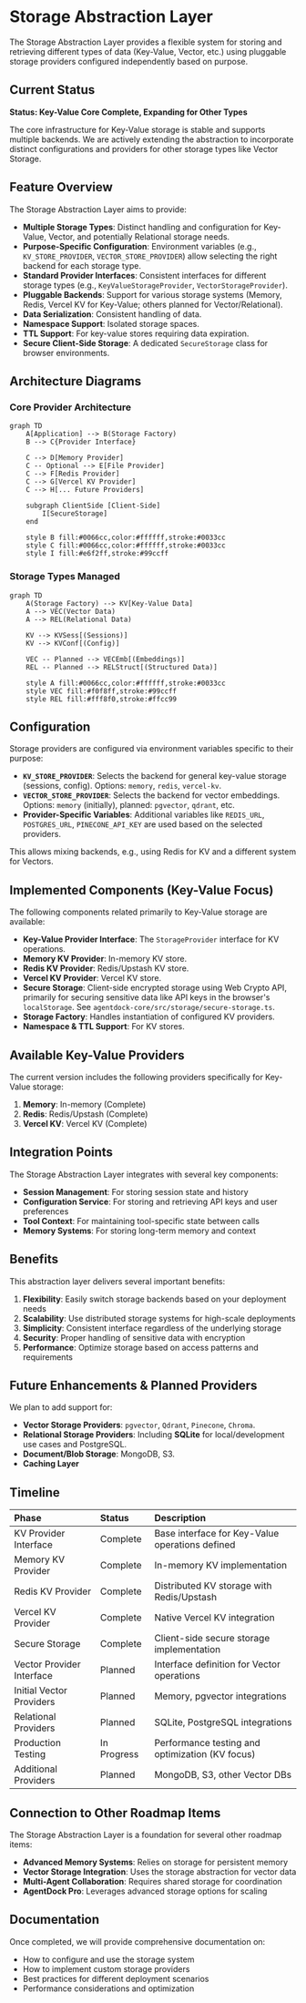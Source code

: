 # Storage Abstraction Layer

The Storage Abstraction Layer provides a flexible system for storing and retrieving different types of data (Key-Value, Vector, etc.) using pluggable storage providers configured independently based on purpose.

## Current Status

**Status: Key-Value Core Complete, Expanding for Other Types**

The core infrastructure for Key-Value storage is stable and supports multiple backends. We are actively extending the abstraction to incorporate distinct configurations and providers for other storage types like Vector Storage.

## Feature Overview

The Storage Abstraction Layer aims to provide:

- **Multiple Storage Types**: Distinct handling and configuration for Key-Value, Vector, and potentially Relational storage needs.
- **Purpose-Specific Configuration**: Environment variables (e.g., `KV_STORE_PROVIDER`, `VECTOR_STORE_PROVIDER`) allow selecting the right backend for each storage type.
- **Standard Provider Interfaces**: Consistent interfaces for different storage types (e.g., `KeyValueStorageProvider`, `VectorStorageProvider`).
- **Pluggable Backends**: Support for various storage systems (Memory, Redis, Vercel KV for Key-Value; others planned for Vector/Relational).
- **Data Serialization**: Consistent handling of data.
- **Namespace Support**: Isolated storage spaces.
- **TTL Support**: For key-value stores requiring data expiration.
- **Secure Client-Side Storage**: A dedicated `SecureStorage` class for browser environments.

## Architecture Diagrams

### Core Provider Architecture

```mermaid
graph TD
    A[Application] --> B(Storage Factory)
    B --> C{Provider Interface}
    
    C --> D[Memory Provider]
    C -- Optional --> E[File Provider]
    C --> F[Redis Provider]
    C --> G[Vercel KV Provider]
    C --> H[... Future Providers]

    subgraph ClientSide [Client-Side]
        I[SecureStorage]
    end

    style B fill:#0066cc,color:#ffffff,stroke:#0033cc
    style C fill:#0066cc,color:#ffffff,stroke:#0033cc
    style I fill:#e6f2ff,stroke:#99ccff
```

### Storage Types Managed

```mermaid
graph TD
    A(Storage Factory) --> KV[Key-Value Data]
    A --> VEC(Vector Data)
    A --> REL(Relational Data)

    KV --> KVSess[(Sessions)]
    KV --> KVConf[(Config)]
    
    VEC -- Planned --> VECEmb[(Embeddings)]
    REL -- Planned --> RELStruct[(Structured Data)]

    style A fill:#0066cc,color:#ffffff,stroke:#0033cc
    style VEC fill:#f0f8ff,stroke:#99ccff
    style REL fill:#fff8f0,stroke:#ffcc99
```

## Configuration

Storage providers are configured via environment variables specific to their purpose:

- **`KV_STORE_PROVIDER`**: Selects the backend for general key-value storage (sessions, config). Options: `memory`, `redis`, `vercel-kv`.
- **`VECTOR_STORE_PROVIDER`**: Selects the backend for vector embeddings. Options: `memory` (initially), planned: `pgvector`, `qdrant`, etc.
- **Provider-Specific Variables**: Additional variables like `REDIS_URL`, `POSTGRES_URL`, `PINECONE_API_KEY` are used based on the selected providers.

This allows mixing backends, e.g., using Redis for KV and a different system for Vectors.

## Implemented Components (Key-Value Focus)

The following components related primarily to Key-Value storage are available:

- **Key-Value Provider Interface**: The `StorageProvider` interface for KV operations.
- **Memory KV Provider**: In-memory KV store.
- **Redis KV Provider**: Redis/Upstash KV store.
- **Vercel KV Provider**: Vercel KV store.
- **Secure Storage**: Client-side encrypted storage using Web Crypto API, primarily for securing sensitive data like API keys in the browser's `localStorage`. See `agentdock-core/src/storage/secure-storage.ts`.
- **Storage Factory**: Handles instantiation of configured KV providers.
- **Namespace & TTL Support**: For KV stores.

## Available Key-Value Providers

The current version includes the following providers specifically for Key-Value storage:

1.  **Memory**: In-memory (Complete)
2.  **Redis**: Redis/Upstash (Complete)
3.  **Vercel KV**: Vercel KV (Complete)

## Integration Points

The Storage Abstraction Layer integrates with several key components:

- **Session Management**: For storing session state and history
- **Configuration Service**: For storing and retrieving API keys and user preferences
- **Tool Context**: For maintaining tool-specific state between calls
- **Memory Systems**: For storing long-term memory and context

## Benefits

This abstraction layer delivers several important benefits:

1. **Flexibility**: Easily switch storage backends based on your deployment needs
2. **Scalability**: Use distributed storage systems for high-scale deployments
3. **Simplicity**: Consistent interface regardless of the underlying storage
4. **Security**: Proper handling of sensitive data with encryption
5. **Performance**: Optimize storage based on access patterns and requirements

## Future Enhancements & Planned Providers

We plan to add support for:

- **Vector Storage Providers**: `pgvector`, `Qdrant`, `Pinecone`, `Chroma`.
- **Relational Storage Providers**: Including **SQLite** for local/development use cases and PostgreSQL.
- **Document/Blob Storage**: MongoDB, S3.
- **Caching Layer**

## Timeline

| Phase                     | Status      | Description                                      |
| :------------------------ | :---------- | :----------------------------------------------- |
| KV Provider Interface     | Complete    | Base interface for Key-Value operations defined  |
| Memory KV Provider        | Complete    | In-memory KV implementation                      |
| Redis KV Provider         | Complete    | Distributed KV storage with Redis/Upstash        |
| Vercel KV Provider        | Complete    | Native Vercel KV integration                     |
| Secure Storage            | Complete    | Client-side secure storage implementation        |
| Vector Provider Interface | Planned     | Interface definition for Vector operations       |
| Initial Vector Providers  | Planned     | Memory, pgvector integrations                    |
| Relational Providers      | Planned     | SQLite, PostgreSQL integrations                  |
| Production Testing        | In Progress | Performance testing and optimization (KV focus)  |
| Additional Providers      | Planned     | MongoDB, S3, other Vector DBs                    |

## Connection to Other Roadmap Items

The Storage Abstraction Layer is a foundation for several other roadmap items:

- **Advanced Memory Systems**: Relies on storage for persistent memory
- **Vector Storage Integration**: Uses the storage abstraction for vector data
- **Multi-Agent Collaboration**: Requires shared storage for coordination
- **AgentDock Pro**: Leverages advanced storage options for scaling

## Documentation

Once completed, we will provide comprehensive documentation on:

- How to configure and use the storage system
- How to implement custom storage providers
- Best practices for different deployment scenarios
- Performance considerations and optimization 